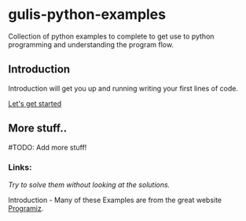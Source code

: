 # gulis-python-examples
Collection of python examples to complete to get use to python programming and understanding the program flow.


## Introduction

Introduction will get you up and running writing your first lines of code.

[Let's get started](INTRODUCTION.md)

## More stuff..

#TODO: Add more stuff!

### Links:  
*Try to solve them without looking at the solutions.*  

Introduction - Many of these Examples are from the great website [Programiz](https://www.programiz.com/python-programming/examples).  
